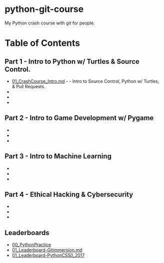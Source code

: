# python-git-course
My Python crash course with git for people.

# Table of Contents

## Part 1 - Intro to Python w/ Turtles & Source Control.
- [01_CrashCourse_Intro.md](https://github.com/darkmastermindz/python-git-course/blob/master/01_CrashCourse_Intro.md) - - Intro to Source Control, Python w/ Turtles, & Pull Requests.
-
-
-

## Part 2 - Intro to Game Development w/ Pygame
-
-
-

## Part 3 - Intro to Machine Learning
-
-
-

## Part 4 - Ethical Hacking & Cybersecurity
-
-
-

## Leaderboards
- [00_PythonPractice](https://github.com/darkmastermindz/python-git-course/blob/master/00_Leaderboard-PythonPractice.md)
- [01_Leaderboard-Gitimmersion.md](https://github.com/darkmastermindz/python-git-course/blob/master/00_Leaderboard-Gitimmersion.md)
- [01_Leaderboard-PythonCS50_2017](https://github.com/darkmastermindz/python-git-course/blob/master/01_Leaderboard-PythonCS50_2017.md)
